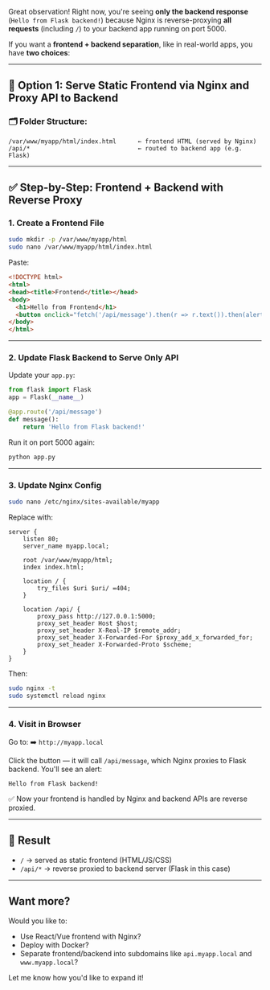Great observation! Right now, you're seeing **only the backend response** (`Hello from Flask backend!`) because Nginx is reverse-proxying **all requests** (including `/`) to your backend app running on port 5000.

If you want a **frontend + backend separation**, like in real-world apps, you have **two choices**:

---

## 🔧 Option 1: Serve Static Frontend via Nginx and Proxy API to Backend

### 🗂 Folder Structure:

```
/var/www/myapp/html/index.html      ← frontend HTML (served by Nginx)
/api/*                              ← routed to backend app (e.g. Flask)
```

---

## ✅ Step-by-Step: Frontend + Backend with Reverse Proxy

### 1. Create a Frontend File

```bash
sudo mkdir -p /var/www/myapp/html
sudo nano /var/www/myapp/html/index.html
```

Paste:

```html
<!DOCTYPE html>
<html>
<head><title>Frontend</title></head>
<body>
  <h1>Hello from Frontend</h1>
  <button onclick="fetch('/api/message').then(r => r.text()).then(alert)">Call Backend</button>
</body>
</html>
```

---

### 2. Update Flask Backend to Serve Only API

Update your `app.py`:

```python
from flask import Flask
app = Flask(__name__)

@app.route('/api/message')
def message():
    return 'Hello from Flask backend!'
```

Run it on port 5000 again:

```bash
python app.py
```

---

### 3. Update Nginx Config

```bash
sudo nano /etc/nginx/sites-available/myapp
```

Replace with:

```nginx
server {
    listen 80;
    server_name myapp.local;

    root /var/www/myapp/html;
    index index.html;

    location / {
        try_files $uri $uri/ =404;
    }

    location /api/ {
        proxy_pass http://127.0.0.1:5000;
        proxy_set_header Host $host;
        proxy_set_header X-Real-IP $remote_addr;
        proxy_set_header X-Forwarded-For $proxy_add_x_forwarded_for;
        proxy_set_header X-Forwarded-Proto $scheme;
    }
}
```

Then:

```bash
sudo nginx -t
sudo systemctl reload nginx
```

---

### 4. Visit in Browser

Go to:
➡️ `http://myapp.local`

Click the button — it will call `/api/message`, which Nginx proxies to Flask backend. You'll see an alert:

```
Hello from Flask backend!
```

✅ Now your frontend is handled by Nginx and backend APIs are reverse proxied.

---

## 🏁 Result

* `/` → served as static frontend (HTML/JS/CSS)
* `/api/*` → reverse proxied to backend server (Flask in this case)

---

## Want more?

Would you like to:

* Use React/Vue frontend with Nginx?
* Deploy with Docker?
* Separate frontend/backend into subdomains like `api.myapp.local` and `www.myapp.local`?

Let me know how you'd like to expand it!
